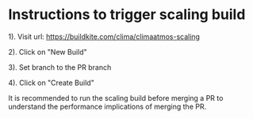 # Instructions to trigger scaling build

1). Visit url: https://buildkite.com/clima/climaatmos-scaling

2). Click on "New Build"

3). Set branch to the PR branch

4). Click on "Create Build"

It is recommended to run the scaling build before merging a PR
to understand the performance implications of merging the PR. 
